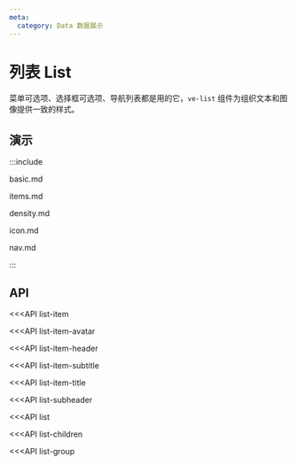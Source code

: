 ```yaml
---
meta:
  category: Data 数据展示
---
```


# 列表 List

菜单可选项、选择框可选项、导航列表都是用的它，`ve-list` 组件为组织文本和图像提供一致的样式。

## 演示

:::include

basic.md 

items.md

density.md 

icon.md

nav.md

:::

## API

<<<API list-item

<<<API list-item-avatar

<<<API list-item-header

<<<API list-item-subtitle

<<<API list-item-title

<<<API list-subheader

<<<API list

<<<API list-children

<<<API list-group